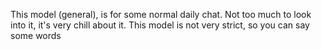 This model (general), is for some normal daily chat. Not too much to look into it, it's very chill about it.
This model is not very strict, so you can say some words